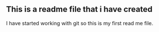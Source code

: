 This is a readme file that i have created
-----------------------------------------
I have started working with git so this is my first read me file.